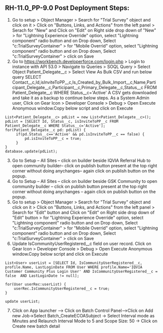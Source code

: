 ## RH-11.0_PP-9.0 Post Deployment Steps:

1. Go to setup > Object Manager > Search for "Trial Survey" object and click on it > Click on "Buttons, Links, and Actions" from the left panel > Serach for "New" and Click on "Edit" on Right side drop down of "New" > for "Lightning Experience Override" option, select "Lightning component" radio button and on Drop down, Select "c:TrialSurveyContainer" > for "Mobile Overrid" option, select "Lightning component" radio button and on Drop down, Select "c:TrialSurveyContainer"  > click on Save
2. Go to https://workbench.developerforce.com/login.php > Login to instance with API 53.0 > Navigate to Queries > SOQL Query > Select Object Patient_Delegate__c > Select View As Bulk CSV and run below query
SELECT Contact__c,Id,isInviteToPP__c,Is_Created_by_Bulk_Import__c,Name,Participant_Delegate__c,Participant__c,Primary_Delegate__c,Status__c FROM Patient_Delegate__c WHERE Status__c='Active'
A CSV gets downloaded and take it as a backup to continue below steps.
As a System Admin user, Click on Gear Icon > Developer Console > Debug > Open Execute Anonymous window.Copy below script and click on Execute
```
List<Patient_Delegate__c> pdList = new List<Patient_Delegate__c>();
pdList = [SELECT Id, Status__c, isInviteToPP__c FROM Patient_Delegate__c WHERE Status__c='Active']; 
for(Patient_Delegate__c pd: pdList) {
     if(pd.Status__c=='Active' && pd.isInviteToPP__c == false) {
         pd.isInviteToPP__c = true;
     }
}
database.update(pdList);
```
3. Go to Setup – All Sites – click on builder beside IQVIA Referral Hub  to open community builder– click on publish button present at the top right corner without doing anychanges– again click on publish button on the popup. 
4. Go to Setup – All Sites – click on builder beside GSK Community to open community builder  – click on publish button present at the top right corner without doing anychanges – again click on publish button on the popup. 
5. Go to setup > Object Manager > Search for "Trial Survey" object and click on it > Click on "Buttons, Links, and Actions" from the left panel > Search for "Edit" button and Click on "Edit" on Right side drop down of "Edit" button > for "Lightning Experience Override" option, select "Lightning component" radio button and on Drop down, Select "c:TrialSurveyContainer" > for "Mobile Overrid" option, select "Lightning component" radio button and on Drop down, Select "c:TrialSurveyContainer"  > click on Save
6. Update IsCommunityUserRegistered__c field on user record.
Click on Gear Icon > Developer Console > Debug > Open Execute Anonymous window.Copy below script and click on Execute
```
List<User> userList = [SELECT Id, IsCommunityUserRegistered__c, profile.Name, LastLoginDate FROM User WHERE profile.Name='IQVIA Customer Community Plus Login User' AND IsCommunityUserRegistered__c = false  AND LastLoginDate != null];

for(User userRec:userList) {
    userRec.IsCommunityUserRegistered__c = true;    
}

update userList;
```

7. Click on App launcher --> Click on Batch Control Panel-->Click on Add new Job->Select Batch_CreateECOASubject -> Select Interval mode as Minutes and Relaunch Interval Mode to 5 and Scope Size: 50 -> Click on Create new batch detail
